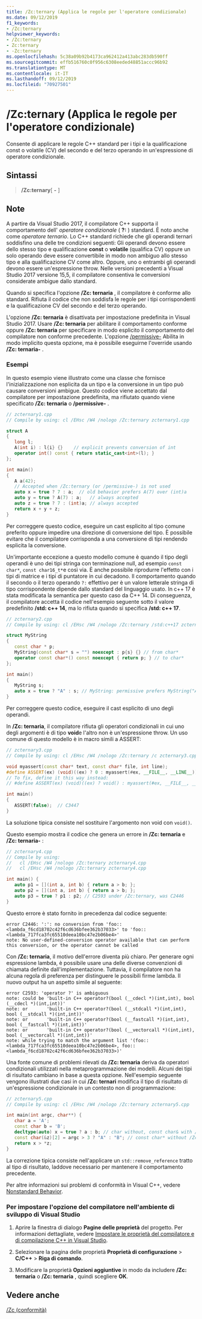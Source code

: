 ```yaml
---
title: /Zc:ternary (Applica le regole per l'operatore condizionale)
ms.date: 09/12/2019
f1_keywords:
- /Zc:ternary
helpviewer_keywords:
- /Zc:ternary
- Zc:ternary
- -Zc:ternary
ms.openlocfilehash: 5c38a09b92b4173ca962412a413abc283db590ff
ms.sourcegitcommit: effb516760c0f956c6308eeded48851accc96b92
ms.translationtype: MT
ms.contentlocale: it-IT
ms.lasthandoff: 09/12/2019
ms.locfileid: "70927501"
---
```

# <a name="zcternary-enforce-conditional-operator-rules"></a>/Zc:ternary (Applica le regole per l'operatore condizionale)

Consente di applicare le regole C++ standard per i tipi e la qualificazione const o volatile (CV) del secondo e del terzo operando in un'espressione di operatore condizionale.

## <a name="syntax"></a>Sintassi

> **/Zc:ternary**[ **-** ]

## <a name="remarks"></a>Note

A partire da Visual Studio 2017, il compilatore C++ supporta il comportamento dell' *operatore condizionale* ( **?:** ) standard. È noto anche come *operatore ternario*. Lo C++ standard richiede che gli operandi ternari soddisfino una delle tre condizioni seguenti: Gli operandi devono essere dello stesso tipo e qualificazione **const** o **volatile** (qualifica CV) oppure un solo operando deve essere convertibile in modo non ambiguo allo stesso tipo e alla qualificazione CV come altro. Oppure, uno o entrambi gli operandi devono essere un'espressione throw. Nelle versioni precedenti a Visual Studio 2017 versione 15,5, il compilatore consentiva le conversioni considerate ambigue dallo standard.

Quando si specifica l'opzione **/Zc: ternaria** , il compilatore è conforme allo standard. Rifiuta il codice che non soddisfa le regole per i tipi corrispondenti e la qualificazione CV del secondo e del terzo operando.

L'opzione **/Zc: ternaria** è disattivata per impostazione predefinita in Visual Studio 2017. Usare **/Zc: ternaria** per abilitare il comportamento conforme oppure **/Zc: ternaria** per specificare in modo esplicito il comportamento del compilatore non conforme precedente. L'opzione [/permissive-](permissive-standards-conformance.md) Abilita in modo implicito questa opzione, ma è possibile eseguirne l'override usando **/Zc: ternaria-** .

### <a name="examples"></a>Esempi

In questo esempio viene illustrato come una classe che fornisce l'inizializzazione non esplicita da un tipo e la conversione in un tipo può causare conversioni ambigue. Questo codice viene accettato dal compilatore per impostazione predefinita, ma rifiutato quando viene specificato **/Zc: ternaria** o **/permissive-** .

```cpp
// zcternary1.cpp
// Compile by using: cl /EHsc /W4 /nologo /Zc:ternary zcternary1.cpp

struct A
{
   long l;
   A(int i) : l{i} {}    // explicit prevents conversion of int
   operator int() const { return static_cast<int>(l); }
};

int main()
{
   A a(42);
   // Accepted when /Zc:ternary (or /permissive-) is not used
   auto x = true ? 7 : a;  // old behavior prefers A(7) over (int)a
   auto y = true ? A(7) : a;   // always accepted
   auto z = true ? 7 : (int)a; // always accepted
   return x + y + z;
}
```

Per correggere questo codice, eseguire un cast esplicito al tipo comune preferito oppure impedire una direzione di conversione del tipo. È possibile evitare che il compilatore corrisponda a una conversione di tipi rendendo esplicita la conversione.

Un'importante eccezione a questo modello comune è quando il tipo degli operandi è uno dei tipi stringa con terminazione null, ad esempio `const char*`, `const char16_t*`e così via. È anche possibile riprodurre l'effetto con i tipi di matrice e i tipi di puntatore in cui decadono. Il comportamento quando il secondo o il terzo operando `?:` effettivo per è un valore letterale stringa di tipo corrispondente dipende dallo standard del linguaggio usato. In c++ 17 è stata modificata la semantica per questo caso da C++ 14. Di conseguenza, il compilatore accetta il codice nell'esempio seguente sotto il valore predefinito **/std: c++ 14**, ma lo rifiuta quando si specifica **/std: c++ 17**.

```cpp
// zcternary2.cpp
// Compile by using: cl /EHsc /W4 /nologo /Zc:ternary /std:c++17 zcternary2.cpp

struct MyString
{
   const char * p;
   MyString(const char* s = "") noexcept : p{s} {} // from char*
   operator const char*() const noexcept { return p; } // to char*
};

int main()
{
   MyString s;
   auto x = true ? "A" : s; // MyString: permissive prefers MyString("A") over (const char*)s
}
```

Per correggere questo codice, eseguire il cast esplicito di uno degli operandi.

In **/Zc: ternaria**, il compilatore rifiuta gli operatori condizionali in cui uno degli argomenti è di tipo **void**e l'altro non è un'espressione throw. Un uso comune di questo modello è in macro simili a ASSERT:

```cpp
// zcternary3.cpp
// Compile by using: cl /EHsc /W4 /nologo /Zc:ternary /c zcternary3.cpp

void myassert(const char* text, const char* file, int line);
#define ASSERT(ex) (void)((ex) ? 0 : myassert(#ex, __FILE__, __LINE__))
// To fix, define it this way instead:
// #define ASSERT(ex) (void)((ex) ? void() : myassert(#ex, __FILE__, __LINE__))

int main()
{
   ASSERT(false);  // C3447
}
```

La soluzione tipica consiste nel sostituire l'argomento non void con `void()`.

Questo esempio mostra il codice che genera un errore in **/Zc: ternaria** e **/Zc: ternaria-** :

```cpp
// zcternary4.cpp
// Compile by using:
//   cl /EHsc /W4 /nologo /Zc:ternary zcternary4.cpp
//   cl /EHsc /W4 /nologo /Zc:ternary zcternary4.cpp

int main() {
   auto p1 = [](int a, int b) { return a > b; };
   auto p2 = [](int a, int b) { return a > b; };
   auto p3 = true ? p1 : p2; // C2593 under /Zc:ternary, was C2446
}
```

Questo errore è stato fornito in precedenza dal codice seguente:

```Output
error C2446: ':': no conversion from 'foo::<lambda_f6cd18702c42f6cd636bfee362b37033>' to 'foo::<lambda_717fca3fc65510deea10bc47e2b06be4>'
note: No user-defined-conversion operator available that can perform this conversion, or the operator cannot be called
```

Con **/Zc: ternaria**, il motivo dell'errore diventa più chiaro. Per generare ogni espressione lambda, è possibile usare una delle diverse convenzioni di chiamata definite dall'implementazione. Tuttavia, il compilatore non ha alcuna regola di preferenza per distinguere le possibili firme lambda. Il nuovo output ha un aspetto simile al seguente:

```Output
error C2593: 'operator ?' is ambiguous
note: could be 'built-in C++ operator?(bool (__cdecl *)(int,int), bool (__cdecl *)(int,int))'
note: or       'built-in C++ operator?(bool (__stdcall *)(int,int), bool (__stdcall *)(int,int))'
note: or       'built-in C++ operator?(bool (__fastcall *)(int,int), bool (__fastcall *)(int,int))'
note: or       'built-in C++ operator?(bool (__vectorcall *)(int,int), bool (__vectorcall *)(int,int))'
note: while trying to match the argument list '(foo::<lambda_717fca3fc65510deea10bc47e2b06be4>, foo::<lambda_f6cd18702c42f6cd636bfee362b37033>)'
```

Una fonte comune di problemi rilevati da **/Zc: ternaria** deriva da operatori condizionali utilizzati nella metaprogrammazione dei modelli. Alcuni dei tipi di risultato cambiano in base a questa opzione. Nell'esempio seguente vengono illustrati due casi in cui **/Zc: ternari** modifica il tipo di risultato di un'espressione condizionale in un contesto non di programmazione:

```cpp
// zcternary5.cpp
// Compile by using: cl /EHsc /W4 /nologo /Zc:ternary zcternary5.cpp

int main(int argc, char**) {
   char a = 'A';
   const char b = 'B';
   decltype(auto) x = true ? a : b; // char without, const char& with /Zc:ternary
   const char(&z)[2] = argc > 3 ? "A" : "B"; // const char* without /Zc:ternary
   return x > *z;
}
```

La correzione tipica consiste nell'applicare un `std::remove_reference` tratto al tipo di risultato, laddove necessario per mantenere il comportamento precedente.

Per altre informazioni sui problemi di conformità in Visual C++, vedere [Nonstandard Behavior](../../cpp/nonstandard-behavior.md).

### <a name="to-set-this-compiler-option-in-the-visual-studio-development-environment"></a>Per impostare l'opzione del compilatore nell'ambiente di sviluppo di Visual Studio

1. Aprire la finestra di dialogo **Pagine delle proprietà** del progetto. Per informazioni dettagliate, vedere [Impostare le proprietà del compilatore e di compilazione C++ in Visual Studio](../working-with-project-properties.md).

1. Selezionare la pagina delle proprietà **Proprietà di configurazione** > **C/C++**  > **Riga di comando**.

1. Modificare la proprietà **Opzioni aggiuntive** in modo da includere **/Zc: ternaria** o **/Zc: ternaria** , quindi scegliere **OK**.

## <a name="see-also"></a>Vedere anche

[/Zc (conformità)](zc-conformance.md)
